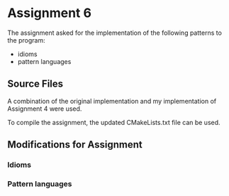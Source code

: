 # Assignment 6

The assignment asked for the implementation of the following patterns to the program:

- idioms
- pattern languages

## Source Files

A combination of the original implementation and my implementation of Assignment 4 were used.

To compile the assignment, the updated CMakeLists.txt file can be used.

## Modifications for Assignment

### Idioms

### Pattern languages
